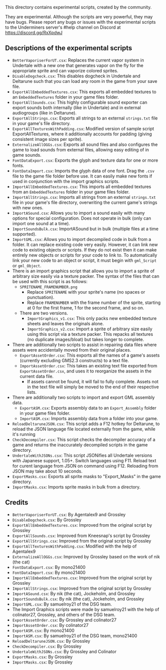 ﻿This directory contains experimental scripts, created by the community.

They are experimental. 
Although the scripts are very powerful, they may have bugs. 
Please report any bugs or issues with the experimental scripts to the Underminers server's #help channel on Discord at https://discord.gg/RxXpdwJ

## Descriptions of the experimental scripts

- `BetterVaporiserForUT.csx`: Replaces the current vapor system in Undertale with a new one that generates vapor on the fly for the appropriate sprite and can vaporize colored sprites.
- `DisableDogcheck.csx`: This disables dogcheck in Undertale and Deltarune such that you can load any room in the game from your save file.
- `ExportAllEmbeddedTextures.csx`: This exports all embedded textures to an `EmbeddedTextures` folder in your game files folder.
- `ExportAllSounds.csx`: This highly configurable sound exporter can export sounds both internally (like in Undertale) and in external audiogroups (like in Deltarune).
- `ExportAllStrings.csx`: Exports all strings to an external `strings.txt` file in your game's file directory.
- `ExportAllTexturesWithPadding.csx`: Modified version of sample script ExportAllTextures, where it additionally accounts for padding (giving consistent image sizes per sprite).
- `ExternalizeAllOGGs.csx`: Exports all sound files and also configures the game to load sounds from external files, allowing easy editing of in game sounds.
- `FontDataExport.csx`: Exports the glyph and texture data for one or more fonts.
- `FontDataImport.csx`: Imports the glyph data of one font. Drag the `.csv` file to the game file folder before use. It can easily make new fonts if used in conjunction with the import graphics scripts.
- `ImportAllEmbeddedTextures.csx`: This imports all embedded textures from an `EmbeddedTextures` folder in your game files folder.
- `ImportAllStrings.csx`: Imports all strings from an external `strings.txt` file in your game's file directory, overwriting the current game's strings with new ones.
- `ImportASound.csx`: Allows you to import a sound easily with many options for special configuration. Does not operate in bulk (only can import one sound at a time).
- `ImportSoundsBulk.csx`: ImportASound but in bulk (multiple files at a time supported).
- `ImportGML.csx`: Allows you to import decompiled code in bulk from a folder. It can replace existing code very easily. However, it can link new code to existing objects or scripts. If they do not exist then it can make entirely new objects or scripts for your code to link to. To automatically link your new code to an object or script, it must begin with `gml_Script` or `gml_Object`.
- There is an import graphics script that allows you to import a sprite of arbitrary size easily via a texture packer. The syntax of the files that can be used with this script is as follows:        
    * `SPRITENAME_FRAMENUMBER.png`
        - Replace `SPRITENAME` with your sprite's name (no spaces or punctuation). 
        - Replace `FRAMENUMBER` with the frame number of the sprite, starting at 0 for the first frame, 1 for the second frame, and so on.
    * There are two versions.
        - `ImportGraphics_v1.csx`: This only packs new embedded texture sheets and leaves the originals alone.
        - `ImportGraphics_v2.csx`: Import a sprite of arbitrary size easily using this script via a texture packer. This repacks all textures (no duplicate images/bloat) but takes longer to complete.
- There are additionally two scripts to assist in repairing data files where assets were accidentally moved from their original places.
    * `ExportAssetOrder.csx`: This exports all the names of a game's assets (currently excluding GMS2.3 constructs) to a text file.
    * `ImportAssetOrder.csx`: This takes an existing text file exported from `ExportAssetOrder.csx`, and uses it to reorganize the assets in the current data file.
        - If assets cannot be found, it will fail to fully complete. Assets not in the text file will simply be moved to the end of their respective lists.
- There are additionally two scripts to import and export GML assembly data.
    * `ExportASM.csx`: Exports assembly data to an `Export_Assembly` folder in your game files folder.
    * `ImportASM.csx`: Imports assembly data from a folder into your game.
- `ReloadDeltaruneJSON.csx`: This script adds a F12 hotkey for Deltarune, to reload the JSON language file located externally from the game, while it's running
- `CheckDecompiler.csx`: This script checks the decompiler accuracy of a game and returns the inaccurately decompiled scripts in the game directory.
- `UndertaleWithJSONs.csx`: This script JSONifies all Undertale versions with Japanese support, 1.05+. Switch languages using F11. Reload text for curent language from JSON on command using F12. Reloading from JSON may take about 10 seconds.
- `ExportMasks.csx`: Exports all sprite masks to "Export_Masks" in the game directory.
- `ImportMasks.csx`: Imports sprite masks in bulk from a directory. 

## Credits

- `BetterVaporiserForUT.csx`: By Agentalex9 and Grossley
- `DisableDogcheck.csx`: By Grossley
- `ExportAllEmbeddedTextures.csx`: Improved from the original script by Grossley
- `ExportAllSounds.csx`: Improved from Kneesnap's script by Grossley
- `ExportAllStrings.csx`: Improved from the original script by Grossley
- `ExportAllTexturesWithPadding.csx`: Modified with the help of Agentalex9
- `ExternalizeAllOGGs.csx`: Improved by Grossley based on the work of nik (the cat)
- `FontDataExport.csx`: By mono21400
- `FontDataImport.csx`: By mono21400
- `ImportAllEmbeddedTextures.csx`: Improved from the original script by Grossley
- `ImportAllStrings.csx`: Improved from the original script by Grossley
- `ImportASound.csx`: By nik (the cat), Jockeholm, and Grossley
- `ImportSoundsBulk.csx`: By nik (the cat), Jockeholm, and Grossley
- `ImportGML.csx`: By samuelroy21 of the DSG team.
- The Import Graphics scripts were made by samuelroy21 with the help of colinator27, Grossley, and others of the DSG team.
- `ExportAssetOrder.csx`: By Grossley and colinator27
- `ImportAssetOrder.csx`: By colinator27
- `ExportASM.csx`: By mono21400
- `ImportASM.csx`: By samuelroy21 of the DSG team, mono21400
- `ReloadDeltaruneJSON.csx`: By Grossley
- `CheckDecompiler.csx`: By Grossley
- `UndertaleWithJSONs.csx`: By Grossley and Colinator
- `ExportMasks.csx`: By Grossley
- `ImportMasks.csx`: By Grossley

